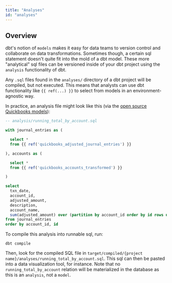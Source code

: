 ```yaml
---
title: "Analyses"
id: "analyses"
---
```


## Overview

dbt's notion of `models` makes it easy for data teams to version control and collaborate on data transformations. Sometimes though, a certain sql statement doesn't quite fit into the mold of a dbt model. These more "analytical" sql files can be versioned inside of your dbt project using the `analysis` functionality of dbt.

Any `.sql` files found in the `analyses/` directory of a dbt project will be compiled, but not executed. This means that analysts can use dbt functionality like `{{ ref(...) }}` to select from models in an environment-agnostic way.

In practice, an analysis file might look like this (via the [open source Quickbooks models](https://github.com/dbt-labs/quickbooks)):

<File name='running_total_by_account.sql'>

```sql
-- analysis/running_total_by_account.sql

with journal_entries as (

  select *
  from {{ ref('quickbooks_adjusted_journal_entries') }}

), accounts as (

  select *
  from {{ ref('quickbooks_accounts_transformed') }}

)

select
  txn_date,
  account_id,
  adjusted_amount,
  description,
  account_name,
  sum(adjusted_amount) over (partition by account_id order by id rows unbounded preceding)
from journal_entries
order by account_id, id
```

</File>

To compile this analysis into runnable sql, run:
```
dbt compile
```

Then, look for the compiled SQL file in `target/compiled/{project name}/analyses/running_total_by_account.sql`. This sql can then be pasted into a data visualization tool, for instance. Note that no `running_total_by_account` relation will be materialized in the database as this is an `analysis`, not a `model`.